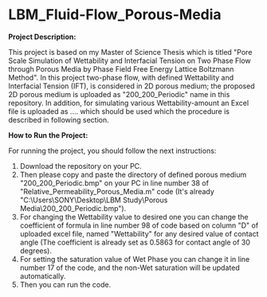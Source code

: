 # LBM_Fluid-Flow_Porous-Media

**Project Description:**

This project is based on my Master of Science Thesis which is titled "Pore Scale  Simulation of Wettability and Interfacial Tension on Two Phase Flow through Porous Media by Phase Field Free Energy Lattice Boltzmann Method". In this project two-phase flow, with defined Wettability and Interfacial Tension (IFT), is considered in 2D porous medium; the proposed 2D porous medium is uploaded as "200_200_Periodic" name in this repository. In addition, for simulating various Wettability-amount an Excel file is uploaded as .... which should be used which the procedure is described in following section. 

**How to Run the Project:**

For running the project, you should follow the next instructions:
1. Download the repository on your PC. 
2. Then please copy and paste the directory of defined porous medium "200_200_Periodic.bmp" on your PC in line number 38 of "Relative_Permeability_Porous_Media.m" code (It's already "C:\Users\SONY\Desktop\LBM Study\Porous Media\200_200_Periodic.bmp"). 
3. For changing the Wettability value to desired one you can change the coefficient of formula in line number 98 of code based on column "D" of uploaded excel file, named "Wettability" for any desired value of contact angle (The coefficient is already set as 0.5863 for contact angle of 30 degrees). 
4. For setting the saturation value of Wet Phase you can change it in line number 17 of the code, and the non-Wet saturation will be updated automatically. 
5. Then you can run the code.
